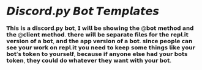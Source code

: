 # 𝘿𝙞𝙨𝙘𝙤𝙧𝙙.𝙥𝙮 𝘽𝙤𝙩 𝙏𝙚𝙢𝙥𝙡𝙖𝙩𝙚𝙨
𝗧𝗵𝗶𝘀 𝗶𝘀 𝗮 𝗱𝗶𝘀𝗰𝗼𝗿𝗱.𝗽𝘆 𝗯𝗼𝘁, 𝗜 𝘄𝗶𝗹𝗹 𝗯𝗲 𝘀𝗵𝗼𝘄𝗶𝗻𝗴 𝘁𝗵𝗲 @𝗯𝗼𝘁 𝗺𝗲𝘁𝗵𝗼𝗱 𝗮𝗻𝗱 𝘁𝗵𝗲 @𝗰𝗹𝗶𝗲𝗻𝘁 𝗺𝗲𝘁𝗵𝗼𝗱. 𝘁𝗵𝗲𝗿𝗲 𝘄𝗶𝗹𝗹 𝗯𝗲 𝘀𝗲𝗽𝗮𝗿𝗮𝘁𝗲 𝗳𝗶𝗹𝗲𝘀 𝗳𝗼𝗿 𝘁𝗵𝗲 𝗿𝗲𝗽𝗹.𝗶𝘁 𝘃𝗲𝗿𝘀𝗶𝗼𝗻 𝗼𝗳 𝗮 𝗯𝗼𝘁, 𝗮𝗻𝗱 𝘁𝗵𝗲 𝗮𝗽𝗽 𝘃𝗲𝗿𝘀𝗶𝗼𝗻 𝗼𝗳 𝗮 𝗯𝗼𝘁. 𝘀𝗶𝗻𝗰𝗲 𝗽𝗲𝗼𝗽𝗹𝗲 𝗰𝗮𝗻 𝘀𝗲𝗲 𝘆𝗼𝘂𝗿 𝘄𝗼𝗿𝗸 𝗼𝗻 𝗿𝗲𝗽𝗹.𝗶𝘁 𝘆𝗼𝘂 𝗻𝗲𝗲𝗱 𝘁𝗼 𝗸𝗲𝗲𝗽 𝘀𝗼𝗺𝗲 𝘁𝗵𝗶𝗻𝗴𝘀 𝗹𝗶𝗸𝗲 𝘆𝗼𝘂𝗿 𝗯𝗼𝘁'𝘀 𝘁𝗼𝗸𝗲𝗻 𝘁𝗼 𝘆𝗼𝘂𝗿𝘀𝗲𝗹𝗳, 𝗯𝗲𝗰𝗮𝘂𝘀𝗲 𝗶𝗳 𝗮𝗻𝘆𝗼𝗻𝗲 𝗲𝗹𝘀𝗲 𝗵𝗮𝗱 𝘆𝗼𝘂𝗿 𝗯𝗼𝘁𝘀 𝘁𝗼𝗸𝗲𝗻, 𝘁𝗵𝗲𝘆 𝗰𝗼𝘂𝗹𝗱 𝗱𝗼 𝘄𝗵𝗮𝘁𝗲𝘃𝗲𝗿 𝘁𝗵𝗲𝘆 𝘄𝗮𝗻𝘁 𝘄𝗶𝘁𝗵 𝘆𝗼𝘂𝗿 𝗯𝗼𝘁.
